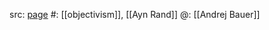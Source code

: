 src: [page](https://www.cs.cmu.edu/afs/cs/Web/People/andrej/objectivism/) 
#: [[objectivism]], [[Ayn Rand]]
@: [[Andrej Bauer]]

